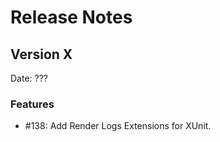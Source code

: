 # Release Notes

## Version X

Date: ???

### Features

- #138: Add Render Logs Extensions for XUnit.


